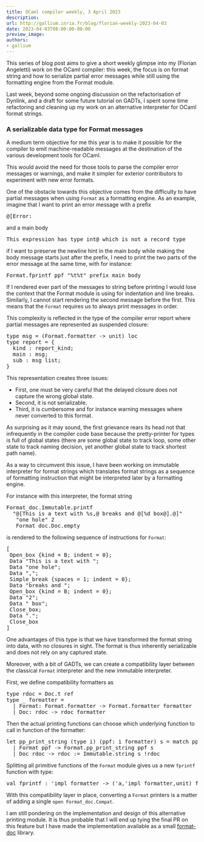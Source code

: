 ```yaml
---
title: OCaml compiler weekly, 3 April 2023
description:
url: http://gallium.inria.fr/blog/florian-weekly-2023-04-03
date: 2023-04-03T08:00:00-00:00
preview_image:
authors:
- gallium
---
```




  <p>This series of blog post aims to give a short weekly glimpse into my
(Florian Angeletti) work on the OCaml compiler: this week, the focus is
on format string and how to serialize partial error messages while still
using the formatting engine from the Format module.</p>


  

  
<p>Last week, beyond some ongoing discussion on the refactorisation of
Dynlink, and a draft for some future tutorial on GADTs, I spent some
time refactoring and cleaning up my work on an alternative interpreter
for OCaml format strings.</p>
<h3>A serializable
data type for Format messages</h3>
<p>A medium term objective for me this year is to make it possible for
the compiler to emit machine-readable messages at the destination of the
various development tools for OCaml.</p>
<p>This would avoid the need for those tools to parse the compiler error
messages or warnings, and make it simpler for exterior contributors to
experiment with new error formats.</p>
<p>One of the obstacle towards this objective comes from the difficulty
to have partial messages when using <code>Format</code> as a formatting
engine. As an example, imagine that I want to print an error message
with a prefix</p>
<div class="highlight"><pre><span></span><span class="o">@[</span><span class="nc">Error</span><span class="o">:</span>
</pre></div>

<p>and a main body</p>
<div class="highlight"><pre><span></span><span class="nc">This</span> <span class="n">expression</span> <span class="n">has</span> <span class="k">type</span> <span class="kt">int</span><span class="o">@</span> <span class="n">which</span> <span class="n">is</span> <span class="n">not</span> <span class="n">a</span> <span class="n">record</span> <span class="k">type</span>
</pre></div>

<p>if I want to preserve the newline hint in the main body while making
the body message starts just after the prefix, I need to print the two
parts of the error message at the same time, with for instance:</p>
<div class="highlight"><pre><span></span><span class="nn">Format</span><span class="p">.</span><span class="n">fprintf</span> <span class="n">ppf</span> <span class="s2">&quot;%t%t&quot;</span> <span class="n">prefix</span> <span class="n">main_body</span>
</pre></div>

<p>If I rendered ever part of the messages to string before printing I
would lose the context that the Format module is using for indentation
and line breaks. Similarly, I cannot start rendering the second message
before the first. This means that the <code>Format</code> requires us to
always print messages in order.</p>
<p>This complexity is reflected in the type of the compiler error report
where partial messages are represented as suspended closure:</p>
<div class="highlight"><pre><span></span><span class="k">type</span> <span class="n">msg</span> <span class="o">=</span> <span class="o">(</span><span class="nn">Format</span><span class="p">.</span><span class="n">formatter</span> <span class="o">-&gt;</span> <span class="kt">unit</span><span class="o">)</span> <span class="n">loc</span>
<span class="k">type</span> <span class="n">report</span> <span class="o">=</span> <span class="o">{</span>
  <span class="n">kind</span> <span class="o">:</span> <span class="n">report_kind</span><span class="o">;</span>
  <span class="n">main</span> <span class="o">:</span> <span class="n">msg</span><span class="o">;</span>
  <span class="n">sub</span> <span class="o">:</span> <span class="n">msg</span> <span class="kt">list</span><span class="o">;</span>
<span class="o">}</span>
</pre></div>

<p>This representation creates three issues:</p>
<ul>
<li>First, one must be very careful that the delayed closure does not
capture the wrong global state.</li>
<li>Second, it is not serializable.</li>
<li>Third, it is cumbersome and for instance warning messages where
never converted to this format.</li>
</ul>
<p>As surprising as it may sound, the first grievance rears its head not
that infrequently in the compiler code base because the pretty-printer
for types is full of global states (there are some global state to track
loop, some other state to track naming decision, yet another global
state to track shortest path name).</p>
<p>As a way to circumvent this issue, I have been working on immutable
interpreter for format strings which translates format strings as a
sequence of formatting instruction that might be interpreted later by a
formatting engine.</p>
<p>For instance with this interpreter, the format string</p>
<div class="highlight"><pre><span></span><span class="nn">Format_doc</span><span class="p">.</span><span class="nn">Immutable</span><span class="p">.</span><span class="n">printf</span>
  <span class="s2">&quot;@[This is a text with %s,@ breaks and @[%d box@].@]&quot;</span>
   <span class="s2">&quot;one hole&quot;</span> <span class="mi">2</span>
   <span class="nn">Format_doc</span><span class="p">.</span><span class="nn">Doc</span><span class="p">.</span><span class="n">empty</span>
</pre></div>

<p>is rendered to the following sequence of instructions for
<code>Format</code>:</p>
<div class="highlight"><pre><span></span><span class="o">[</span>
 <span class="nc">Open_box</span> <span class="o">{</span><span class="n">kind</span> <span class="o">=</span> <span class="nc">B</span><span class="o">;</span> <span class="n">indent</span> <span class="o">=</span> <span class="mi">0</span><span class="o">};</span>
 <span class="nc">Data</span> <span class="s2">&quot;This is a text with &quot;</span><span class="o">;</span>
 <span class="nc">Data</span> <span class="s2">&quot;one hole&quot;</span><span class="o">;</span>
 <span class="nc">Data</span> <span class="s2">&quot;,&quot;</span><span class="o">;</span>
 <span class="nc">Simple_break</span> <span class="o">{</span><span class="n">spaces</span> <span class="o">=</span> <span class="mi">1</span><span class="o">;</span> <span class="n">indent</span> <span class="o">=</span> <span class="mi">0</span><span class="o">};</span>
 <span class="nc">Data</span> <span class="s2">&quot;breaks and &quot;</span><span class="o">;</span>
 <span class="nc">Open_box</span> <span class="o">{</span><span class="n">kind</span> <span class="o">=</span> <span class="nc">B</span><span class="o">;</span> <span class="n">indent</span> <span class="o">=</span> <span class="mi">0</span><span class="o">};</span>
 <span class="nc">Data</span> <span class="s2">&quot;2&quot;</span><span class="o">;</span>
 <span class="nc">Data</span> <span class="s2">&quot; box&quot;</span><span class="o">;</span>
 <span class="nc">Close_box</span><span class="o">;</span>
 <span class="nc">Data</span> <span class="s2">&quot;.&quot;</span><span class="o">;</span>
 <span class="nc">Close_box</span>
<span class="o">]</span>
</pre></div>

<p>One advantages of this type is that we have transformed the format
string into data, with no closures in sight. The format is thus
inherently serializable and does not rely on any captured state.</p>
<p>Moreover, with a bit of GADTs, we can create a compatibility layer
between the classical <code>Format</code> interpreter and the new
immutable interpreter.</p>
<p>First, we define compatibility formatters as</p>
<div class="highlight"><pre><span></span><span class="k">type</span> <span class="n">rdoc</span> <span class="o">=</span> <span class="nn">Doc</span><span class="p">.</span><span class="n">t</span> <span class="n">ref</span>
<span class="k">type</span> <span class="o">_</span> <span class="n">formatter</span> <span class="o">=</span>
  <span class="o">|</span> <span class="nc">Format</span><span class="o">:</span> <span class="nn">Format</span><span class="p">.</span><span class="n">formatter</span> <span class="o">-&gt;</span> <span class="nn">Format</span><span class="p">.</span><span class="n">formatter</span> <span class="n">formatter</span>
  <span class="o">|</span> <span class="nc">Doc</span><span class="o">:</span> <span class="n">rdoc</span> <span class="o">-&gt;</span> <span class="n">rdoc</span> <span class="n">formatter</span>
</pre></div>

<p>Then the actual printing functions can choose which underlying
function to call in function of the formatter:</p>
<div class="highlight"><pre><span></span><span class="k">let</span> <span class="n">pp_print_string</span> <span class="o">(</span><span class="k">type</span> <span class="n">i</span><span class="o">)</span> <span class="o">(</span><span class="n">ppf</span><span class="o">:</span> <span class="n">i</span> <span class="n">formatter</span><span class="o">)</span> <span class="n">s</span> <span class="o">=</span> <span class="k">match</span> <span class="n">ppf</span> <span class="k">with</span>
  <span class="o">|</span> <span class="nc">Format</span> <span class="n">ppf</span> <span class="o">-&gt;</span> <span class="nn">Format</span><span class="p">.</span><span class="n">pp_print_string</span> <span class="n">ppf</span> <span class="n">s</span>
  <span class="o">|</span> <span class="nc">Doc</span> <span class="n">rdoc</span> <span class="o">-&gt;</span> <span class="n">rdoc</span> <span class="o">:=</span> <span class="nn">Immutable</span><span class="p">.</span><span class="n">string</span> <span class="n">s</span> <span class="o">!</span><span class="n">rdoc</span>
</pre></div>

<p>Splitting all primitive functions of the <code>Format</code> module
gives us a new <code>fprintf</code> function with type:</p>
<div class="highlight"><pre><span></span><span class="k">val</span> <span class="n">fprintf</span> <span class="o">:</span> <span class="k">'</span><span class="n">impl</span> <span class="n">formatter</span> <span class="o">-&gt;</span> <span class="o">(</span><span class="k">'</span><span class="n">a</span><span class="o">,</span><span class="k">'</span><span class="n">impl</span> <span class="n">formatter</span><span class="o">,</span><span class="kt">unit</span><span class="o">)</span> <span class="n">format</span> <span class="o">-&gt;</span> <span class="k">'</span><span class="n">a</span>
</pre></div>

<p>With this compatibility layer in place, converting a
<code>Format</code> printers is a matter of adding a single
<code>open Format_doc.Compat</code>.</p>
<p>I am still pondering on the implementation and design of this
alternative printing module. It is thus probable that I will end up
tying the final PR on this feature but I have made the implementation
available as a small <a href="https://github.com/Octachron/format-doc">format-doc</a>
library.</p>


  
